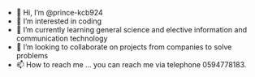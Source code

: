 - 👋 Hi, I’m @prince-kcb924
- 👀 I’m interested in coding 
- 🌱 I’m currently learning general science and elective information and communication technology
- 💞️ I’m looking to collaborate on projects from companies to solve problems 
- 📫 How to reach me ... you can reach me via telephone 0594778183.

<!---
prince-kcb924/prince-kcb924 is a ✨ special ✨ repository because its `README.md` (this file) appears on your GitHub profile.
You can click the Preview link to take a look at your changes.
--->
